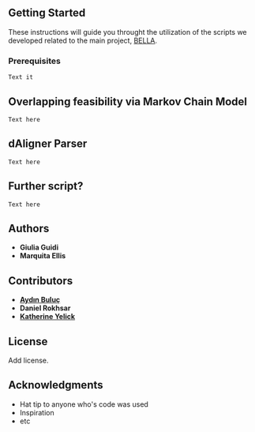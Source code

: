 ## Getting Started

These instructions will guide you throught the utilization of the scripts we developed related to the main project, [BELLA](https://bitbucket.org/aydozz/longreads).

### Prerequisites

```
Text it
```

## Overlapping feasibility via Markov Chain Model

```
Text here
```

## dAligner Parser

```
Text here
```

## Further script?

```
Text here
```

## Authors

* **Giulia Guidi**
* **Marquita Ellis**

## Contributors

* [**Aydın Buluç**](https://people.eecs.berkeley.edu/~aydin/)
* **Daniel Rokhsar**
* [**Katherine Yelick**](https://people.eecs.berkeley.edu/~yelick/?_ga=2.137275831.646808918.1523950603-1375276454.1515506755)

## License

Add license.

## Acknowledgments

* Hat tip to anyone who's code was used
* Inspiration
* etc
